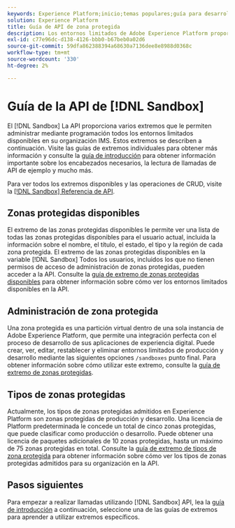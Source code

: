 ```yaml
---
keywords: Experience Platform;inicio;temas populares;guía para desarrolladores de espacios aislados
solution: Experience Platform
title: Guía de API de zona protegida
description: Los entornos limitados de Adobe Experience Platform proporcionan entornos de desarrollo aislados que le permiten probar funciones, ejecutar experimentos y realizar configuraciones personalizadas sin afectar al entorno de producción.
exl-id: c77e96dc-d138-4126-bbb0-b67beb0a02d6
source-git-commit: 59dfa862388394a68630a7136dee8e8988d0368c
workflow-type: tm+mt
source-wordcount: '330'
ht-degree: 2%

---
```


# Guía de la API de [!DNL Sandbox]

El [!DNL Sandbox] La API proporciona varios extremos que le permiten administrar mediante programación todos los entornos limitados disponibles en su organización IMS. Estos extremos se describen a continuación. Visite las guías de extremos individuales para obtener más información y consulte la [guía de introducción](./getting-started.md) para obtener información importante sobre los encabezados necesarios, la lectura de llamadas de API de ejemplo y mucho más.

Para ver todos los extremos disponibles y las operaciones de CRUD, visite la [[!DNL Sandbox] Referencia de API](https://www.adobe.io/experience-platform-apis/references/sandbox).

## Zonas protegidas disponibles

El extremo de las zonas protegidas disponibles le permite ver una lista de todas las zonas protegidas disponibles para el usuario actual, incluida la información sobre el nombre, el título, el estado, el tipo y la región de cada zona protegida. El extremo de las zonas protegidas disponibles en la variable [!DNL Sandbox] Todos los usuarios, incluidos los que no tienen permisos de acceso de administración de zonas protegidas, pueden acceder a la API. Consulte la [guía de extremo de zonas protegidas disponibles](./available.md) para obtener información sobre cómo ver los entornos limitados disponibles en la API.

## Administración de zona protegida

Una zona protegida es una partición virtual dentro de una sola instancia de Adobe Experience Platform, que permite una integración perfecta con el proceso de desarrollo de sus aplicaciones de experiencia digital. Puede crear, ver, editar, restablecer y eliminar entornos limitados de producción y desarrollo mediante las siguientes opciones `/sandboxes` punto final. Para obtener información sobre cómo utilizar este extremo, consulte la [guía de extremo de zonas protegidas](./sandboxes.md).

## Tipos de zonas protegidas

Actualmente, los tipos de zonas protegidas admitidos en Experience Platform son zonas protegidas de producción y desarrollo. Una licencia de Platform predeterminada le concede un total de cinco zonas protegidas, que puede clasificar como producción o desarrollo. Puede obtener una licencia de paquetes adicionales de 10 zonas protegidas, hasta un máximo de 75 zonas protegidas en total. Consulte la [guía de extremo de tipos de zona protegida](./types.md) para obtener información sobre cómo ver los tipos de zonas protegidas admitidos para su organización en la API.

## Pasos siguientes

Para empezar a realizar llamadas utilizando [!DNL Sandbox] API, lea la [guía de introducción](./getting-started.md) a continuación, seleccione una de las guías de extremos para aprender a utilizar extremos específicos.
